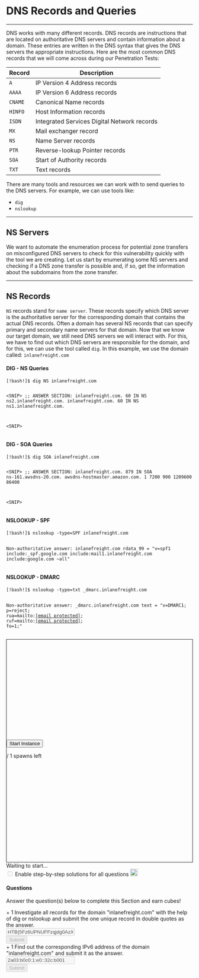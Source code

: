 
<h1>DNS Records and Queries</h1>
<hr/>
<p>DNS works with many different records. DNS records are instructions that are located on authoritative DNS servers and contain information about a domain.  These entries are written in the DNS syntax that gives the DNS servers the appropriate instructions. Here are the most common DNS records that we will come across during our Penetration Tests:</p>
<table>
<thead>
<tr>
<th><strong>Record</strong></th>
<th><strong>Description</strong></th>
</tr>
</thead>
<tbody>
<tr>
<td><code>A</code></td>
<td>IP Version 4 Address records</td>
</tr>
<tr>
<td><code>AAAA</code></td>
<td>IP Version 6 Address records</td>
</tr>
<tr>
<td><code>CNAME</code></td>
<td>Canonical Name records</td>
</tr>
<tr>
<td><code>HINFO</code></td>
<td>Host Information records</td>
</tr>
<tr>
<td><code>ISDN</code></td>
<td>Integrated Services Digital Network records</td>
</tr>
<tr>
<td><code>MX</code></td>
<td>Mail exchanger record</td>
</tr>
<tr>
<td><code>NS</code></td>
<td>Name Server records</td>
</tr>
<tr>
<td><code>PTR</code></td>
<td>Reverse-lookup Pointer records</td>
</tr>
<tr>
<td><code>SOA</code></td>
<td>Start of Authority records</td>
</tr>
<tr>
<td><code>TXT</code></td>
<td>Text records</td>
</tr>
</tbody>
</table>
<p>There are many tools and resources we can work with to send queries to the DNS servers. For example, we can use tools like:</p>
<ul>
<li>
<code>dig</code>
</li>
<li>
<code>nslookup</code>
</li>
</ul>
<hr/>
<h2>NS Servers</h2>
<p>We want to automate the enumeration process for potential zone transfers on misconfigured DNS servers to check for this vulnerability quickly with the tool we are creating. Let us start by enumerating some NS servers and checking if a DNS zone transfer is possible and, if so, get the information about the subdomains from the zone transfer.</p>
<hr/>
<h2>NS Records</h2>
<p><code>NS</code> records stand for <code>name server</code>. These records specify which DNS server is the authoritative server for the corresponding domain that contains the actual DNS records. Often a domain has several NS records that can specify primary and secondary name servers for that domain. Now that we know our target domain, we still need DNS servers we will interact with. For this, we have to find out which DNS servers are responsible for the domain, and for this, we can use the tool called <code>dig</code>. In this example, we use the domain called: <code>inlanefreight.com</code></p>
<h4>DIG - NS Queries</h4>
<pre><code class="language-shell-session">[!bash!]$ dig NS inlanefreight.com

&lt;SNIP&gt;
;; ANSWER SECTION:
inlanefreight.com.	60	IN	NS	ns2.inlanefreight.com.
inlanefreight.com.	60	IN	NS	ns1.inlanefreight.com.

&lt;SNIP&gt;
</code></pre>
<h4>DIG - SOA Queries</h4>
<pre><code class="language-shell-session">[!bash!]$ dig SOA inlanefreight.com

&lt;SNIP&gt;
;; ANSWER SECTION:
inlanefreight.com.	879	IN	SOA	ns-161.awsdns-20.com. awsdns-hostmaster.amazon.com. 1 7200 900 1209600 86400

&lt;SNIP&gt;
</code></pre>
<h4>NSLOOKUP - SPF</h4>
<pre><code class="language-shell-session">[!bash!]$ nslookup -type=SPF inlanefreight.com

Non-authoritative answer:
inlanefreight.com	rdata_99 = "v=spf1 include:_spf.google.com include:mail1.inlanefreight.com include:google.com ~all"
</code></pre>
<h4>NSLOOKUP - DMARC</h4>
<pre><code class="language-shell-session">[!bash!]$ nslookup -type=txt _dmarc.inlanefreight.com

Non-authoritative answer:
_dmarc.inlanefreight.com	text = "v=DMARC1; p=reject; rua=mailto:<a class="__cf_email__" data-cfemail="d0bdb1a3a4b5a290b9bebcb1beb5b6a2b5b9b7b8a4feb3bfbd" href="/cdn-cgi/l/email-protection">[email protected]</a>; ruf=mailto:<a class="__cf_email__" data-cfemail="2845495b5c4d5a6841464449464d4e5a4d414f405c064b4745" href="/cdn-cgi/l/email-protection">[email protected]</a>; fo=1;"
</code></pre>
<div class="mb-5 pwnbox-select-card"></div>
<div id="screen" style="height: 600px; border: 1px solid;">
<div class="screenPlaceholder">
<div class="instanceLoading" style="display: none;">
<h1 class="text-center" style="margin-top: 270px;"><i class="fa fa-circle-notch fa-spin"></i>
</h1>
<div class="text-center">Instance is starting...</div>
</div>
<div class="instanceTerminating" style="display: none;">
<h1 class="text-center" style="margin-top: 270px;"><i class="fa fa-circle-notch fa-spin"></i>
</h1>
<div class="text-center">Terminating instance...</div>
</div>
<div class="row instanceStart max-width-canvas">
<div class="col-4"></div>
<div class="col-4">
<button class="startInstanceBtn btn btn-success text-light btn-lg btn-block" style="margin-top: 270px;">Start Instance
                            </button>
<p class="text-center mt-2 font-size-13 font-secondary">
<span class="text-success spawnsLeft">
<i class="fal fa-infinity"></i>
</span> / 1 spawns left
                            </p>
</div>
<div class="col-4"></div>
</div>
</div>
</div>
<div class="row align-center justify-center my-4">
<div class="col-5 justify-start">
<button class="instance-button fullScreenBtn btn btn-light btn-sm float-left" style="display:none;" target="_blank"><i class="fad fa-expand text-success mr-1"></i>  Full Screen
                    </button>
<button class="instance-button terminateInstanceBtn btn btn-light btn-sm ml-2" style="display:none;"><i class="fad fa-times text-danger"></i>  Terminate
                    </button>
<button class="instance-button resetInstanceBtn btn btn-light btn-sm ml-1" style="display:none;"><i class="fad fa-sync text-warning mr-2"></i>  Reset
                    </button>
<div class="btn-group" role="group">
<button class="instance-button extendInstanceBtn btn btn-light btn-sm ml-1" style="display:none;cursor: default;">Life Left:
                            <span class="lifeLeft"></span>m
                        </button>
<button class="extendInstanceBtn extendInstanceBtnClicker btn btn-light btn-sm" data-title="Extend Life" data-toggle="tooltip" style="display:none;"><i class="fa fa-plus text-success"></i></button>
</div>
</div>
<div class="col-7 justify-end pt-2 pr-2 font-size-small text-right" id="statusText">Waiting to
                    start...
                </div>
</div>
<div class="d-inline-block mb-2 solutionSettings solutionSettingsOffsets" id="solutionsModuleSetting">
<div class="border border-secondary p-2 rounded">
<div class="custom-control custom-switch d-flex">
<input class="custom-control-input" disabled="" id="showSolutionsModuleSetting" type="checkbox"/>
<label class="custom-control-label font-size-14 font-weight-normal text-white" for="showSolutionsModuleSetting">
                                Enable step-by-step solutions for all questions
                            </label>
<span aria-hidden="true" class="cursor-pointer font-size-14 ml-1 mr-1 text-white" data-content="Access to this feature is exclusive to annual subscribers. To acquire an annual subscription, kindly proceed by clicking &lt;a href='/billing'&gt;here&lt;/a&gt;." data-html="true" data-placement="top" data-toggle="popover" data-trigger="click" title="Activate Solutions">
<i class="fa fa-info-circle font-size-12"></i>
</span>
<img alt="sparkles-icon-decoration" class="ml-2 w-auto sparkles-icon" height="20" src="/images/sparkles-solid.svg">
</img></div>
</div>
</div>
<div class="card" id="questionsDiv">
<div class="card-body">
<div class="row">
<div class="col-9">
<h4 class="card-title mt-0 font-size-medium">Questions</h4>
<p class="card-title-desc font-size-large font-size-15">Answer the question(s) below
                                to complete this Section and earn cubes!</p>
</div>
<div class="col-3 text-right float-right">
</div>
</div>
<div>
<div>
<label class="module-question" for="81"><span class="badge badge-soft-dark font-size-14 mr-2">+ 1 <i class="fad fa-cube text-success"></i></span> Investigate all records for the domain "inlanefreight.com" with the help of dig or nslookup and submit the one unique record in double quotes as the answer.
                            </label>
<div class="row">
<div class="col-lg-12 mb-4">
<input class="form-control text-success" disabled="true" type="text" value="HTB{5Fz6UPNUFFzqjdg0AzXyxCjMZ}"/>
</div>
<div class="d-flex justify-content-end w-100 mr-3">
<div class="mb-4 mr-1 d-flex align-items-center">
<button class="btn btn-primary btn-block btnAnswer" data-question-id="81" disabled="true" id="btnAnswer81">
<div class="submit-button-text">
<i class="fad fa-flag-checkered mr-2"></i> Submit
                                            </div>
<div class="submit-button-loader mx-4 d-none">
<i class="fa fa-circle-notch fa-spin"></i>
</div>
</button>
</div>
</div>
</div>
<div class="custom-hr">
</div>
</div>
<div>
<label class="module-question" for="82"><span class="badge badge-soft-dark font-size-14 mr-2">+ 1 <i class="fad fa-cube text-success"></i></span> Find out the corresponding IPv6 address of the domain "inlanefreight.com" and submit it as the answer.
                            </label>
<div class="row">
<div class="col-lg-12 mb-4">
<input class="form-control text-success" disabled="true" type="text" value="2a03:b0c0:1:e0::32c:b001"/>
</div>
<div class="d-flex justify-content-end w-100 mr-3">
<div class="mb-4 mr-1 d-flex align-items-center">
<button class="btn btn-primary btn-block btnAnswer" data-question-id="82" disabled="true" id="btnAnswer82">
<div class="submit-button-text">
<i class="fad fa-flag-checkered mr-2"></i> Submit
                                            </div>
<div class="submit-button-loader mx-4 d-none">
<i class="fa fa-circle-notch fa-spin"></i>
</div>
</button>
</div>
</div>
</div>
<div class="">
</div>
</div>
</div>
</div>
</div>
